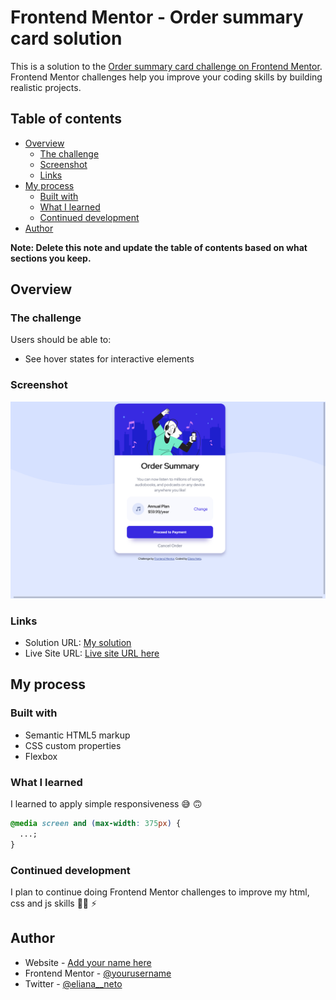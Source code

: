 # Frontend Mentor - Order summary card solution

This is a solution to the [Order summary card challenge on Frontend Mentor](https://www.frontendmentor.io/challenges/order-summary-component-QlPmajDUj). Frontend Mentor challenges help you improve your coding skills by building realistic projects.

## Table of contents

- [Overview](#overview)
  - [The challenge](#the-challenge)
  - [Screenshot](#screenshot)
  - [Links](#links)
- [My process](#my-process)
  - [Built with](#built-with)
  - [What I learned](#what-i-learned)
  - [Continued development](#continued-development)
- [Author](#author)

**Note: Delete this note and update the table of contents based on what sections you keep.**

## Overview

### The challenge

Users should be able to:

- See hover states for interactive elements

### Screenshot

![](screenshot/web.png)

### Links

- Solution URL: [My solution ](https://www.frontendmentor.io/solutions/order-summary-component-zIgUK-v7E)
- Live Site URL: [Live site URL here](https://eliananeto.github.io/order-summary-component/)

## My process

### Built with

- Semantic HTML5 markup
- CSS custom properties
- Flexbox

### What I learned

I learned to apply simple responsiveness 😅 🙃

```css
@media screen and (max-width: 375px) {
  ...;
}
```

### Continued development

I plan to continue doing Frontend Mentor challenges to improve my html, css and js skills 💪🏿 ⚡️

## Author

- Website - [Add your name here](https://www.your-site.com)
- Frontend Mentor - [@yourusername](https://www.frontendmentor.io/profile/ElianaNeto)
- Twitter - [@eliana\_\_neto](https://twitter.com/eliana__neto)
